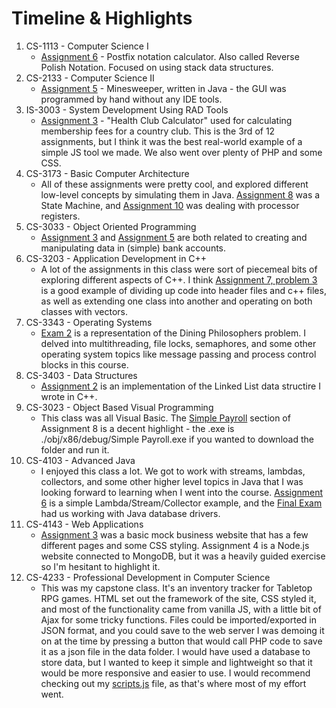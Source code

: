 # Timeline & Highlights
1. CS-1113 - Computer Science I
    * [Assignment 6](https://github.com/kadenscroggins/undergrad-code/tree/main/CS-1113-60992/Programs/Program6) - Postfix notation calculator. Also called Reverse Polish Notation. Focused on using stack data structures.
2. CS-2133 - Computer Science II
    * [Assignment 5](https://github.com/kadenscroggins/undergrad-code/tree/main/CS-2133-20918/assn5) - Minesweeper, written in Java - the GUI was programmed by hand without any IDE tools.
3. IS-3003 - System Development Using RAD Tools
    * [Assignment 3](https://github.com/kadenscroggins/undergrad-code/tree/main/IS-3003-30463/assignment3) - "Health Club Calculator" used for calculating membership fees for a country club. This is the 3rd of 12 assignments, but I think it was the best real-world example of a simple JS tool we made. We also went over plenty of PHP and some CSS.
4. CS-3173 - Basic Computer Architecture
    * All of these assignments were pretty cool, and explored different low-level concepts by simulating them in Java. [Assignment 8](https://github.com/kadenscroggins/undergrad-code/tree/main/CS-3173-20256/assignment8) was a State Machine, and [Assignment 10](https://github.com/kadenscroggins/undergrad-code/tree/main/CS-3173-20256/assignment10) was dealing with processor registers.
5. CS-3033 - Object Oriented Programming
    * [Assignment 3](https://github.com/kadenscroggins/undergrad-code/tree/main/CS-3033-31270/Assignment%203) and [Assignment 5](https://github.com/kadenscroggins/undergrad-code/tree/main/CS-3033-31270/Assignment%205) are both related to creating and manipulating data in (simple) bank accounts.
6. CS-3203 - Application Development in C++
    * A lot of the assignments in this class were sort of piecemeal bits of exploring different aspects of C++. I think [Assignment 7, problem 3](https://github.com/kadenscroggins/undergrad-code/tree/main/CS-3203-30419/Assignment7/Problem%203) is a good example of dividing up code into header files and c++ files, as well as extending one class into another and operating on both classes with vectors.
7. CS-3343 - Operating Systems
    * [Exam 2](https://github.com/kadenscroggins/undergrad-code/tree/main/CS-3343-31976/cs%203343%20exam%202%20java%20files%20spring%202021) is a representation of the Dining Philosophers problem. I delved into multithreading, file locks, semaphores, and some other operating system topics like message passing and process control blocks in this course.
8. CS-3403 - Data Structures
    * [Assignment 2](https://github.com/kadenscroggins/undergrad-code/tree/main/CS-3403-32066/Assignment2) is an implementation of the Linked List data structire I wrote in C++.
9. CS-3023 - Object Based Visual Programming
    * This class was all Visual Basic. The [Simple Payroll](https://github.com/kadenscroggins/undergrad-code/tree/main/CS-3023-23404/Assignment%208/Simple%20Payroll) section of Assignment 8 is a decent highlight - the .exe is ./obj/x86/debug/Simple Payroll.exe if you wanted to download the folder and run it.
10. CS-4103 - Advanced Java
    * I enjoyed this class a lot. We got to work with streams, lambdas, collectors, and some other higher level topics in Java that I was looking forward to learning when I went into the course. [Assignment 6](https://github.com/kadenscroggins/undergrad-code/tree/main/CS-4103-23401/Assignment%206) is a simple Lambda/Stream/Collector example, and the [Final Exam](https://github.com/kadenscroggins/undergrad-code/tree/main/CS-4103-23401/Final) had us working with Java database drivers.
11. CS-4143 - Web Applications
    * [Assignment 3](https://github.com/kadenscroggins/undergrad-code/tree/main/CS-4143-23402/Assignment%203) was a basic mock business website that has a few different pages and some CSS styling. Assignment 4 is a Node.js website connected to MongoDB, but it was a heavily guided exercise so I'm hesitant to highlight it.
12. CS-4233 - Professional Development in Computer Science
    * This was my capstone class. It's an inventory tracker for Tabletop RPG games. HTML set out the framework of the site, CSS styled it, and most of the functionality came from vanilla JS, with a little bit of Ajax for some tricky functions. Files could be imported/exported in JSON format, and you could save to the web server I was demoing it on at the time by pressing a button that would call PHP code to save it as a json file in the data folder. I would have used a database to store data, but I wanted to keep it simple and lightweight so that it would be more responsive and easier to use. I would recommend checking out my [scripts.js](https://github.com/kadenscroggins/undergrad-code/blob/main/CS-4233-23410/scripts.js) file, as that's where most of my effort went.
